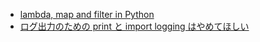 - [lambda, map and filter in Python](https://medium.com/@happymishra66/lambda-map-and-filter-in-python-4935f248593)
- [ログ出力のための print と import logging はやめてほしい](https://qiita.com/amedama/items/b856b2f30c2f38665701)